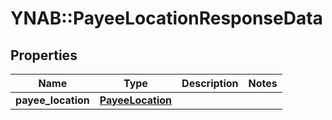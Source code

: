 # YNAB::PayeeLocationResponseData

## Properties

| Name | Type | Description | Notes |
| ---- | ---- | ----------- | ----- |
| **payee_location** | [**PayeeLocation**](PayeeLocation.md) |  |  |

